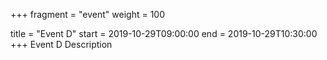 +++
fragment = "event"
weight = 100

title = "Event D"
start = 2019-10-29T09:00:00
end = 2019-10-29T10:30:00
+++
Event D Description